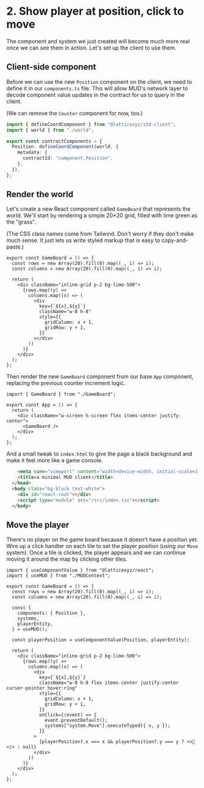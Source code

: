 # 2. Show player at position, click to move

The component and system we just created will become much more real once we can see them in action. Let's set up the client to use them.

## Client-side component

Before we can use the new `Position` component on the client, we need to define it in our `components.ts` file. This will allow MUD's network layer to decode component value updates in the contract for us to query in the client.

(We can remove the `Counter` component for now, too.)

```ts !#1,5-9 packages/clients/src/mud/components.ts
import { defineCoordComponent } from "@latticexyz/std-client";
import { world } from "./world";

export const contractComponents = {
  Position: defineCoordComponent(world, {
    metadata: {
      contractId: "component.Position",
    },
  }),
};
```

## Render the world

Let's create a new React component called `GameBoard` that represents the world. We'll start by rendering a simple 20&times;20 grid, filled with lime green as the "grass".

(The CSS class names come from Tailwind. Don't worry if they don't make much sense. It just lets us write styled markup that is easy to copy-and-paste.)

```tsx packages/client/src/GameBoard.tsx
export const GameBoard = () => {
  const rows = new Array(20).fill(0).map((_, i) => i);
  const columns = new Array(20).fill(0).map((_, i) => i);

  return (
    <div className="inline-grid p-2 bg-lime-500">
      {rows.map((y) =>
        columns.map((x) => (
          <div
            key={`${x},${y}`}
            className="w-8 h-8"
            style={{
              gridColumn: x + 1,
              gridRow: y + 1,
            }}
          ></div>
        ))
      )}
    </div>
  );
};
```

Then render the new `GameBoard` component from our base `App` component, replacing the previous counter increment logic.

```tsx packages/client/src/App.tsx
import { GameBoard } from "./GameBoard";

export const App = () => {
  return (
    <div className="w-screen h-screen flex items-center justify-center">
      <GameBoard />
    </div>
  );
};
```

And a small tweak to `index.html` to give the page a black background and make it feel more like a game console.

```html !#4 packages/client/index.html
    <meta name="viewport" content="width=device-width, initial-scale=1.0" />
    <title>a minimal MUD client</title>
  </head>
  <body class="bg-black text-white">
    <div id="react-root"></div>
    <script type="module" src="/src/index.tsx"></script>
  </body>
```

## Move the player

There's no player on the game board because it doesn't have a position yet. Wire up a click handler on each tile to set the player position (using our `Move` system). Once a tile is clicked, the player appears and we can continue moving it around the map by clicking other tiles.

```tsx !#1-2,8-14,22,27-30,32 packages/client/src/GameBoard.tsx
import { useComponentValue } from "@latticexyz/react";
import { useMUD } from "./MUDContext";

export const GameBoard = () => {
  const rows = new Array(20).fill(0).map((_, i) => i);
  const columns = new Array(20).fill(0).map((_, i) => i);

  const {
    components: { Position },
    systems,
    playerEntity,
  } = useMUD();

  const playerPosition = useComponentValue(Position, playerEntity);

  return (
    <div className="inline-grid p-2 bg-lime-500">
      {rows.map((y) =>
        columns.map((x) => (
          <div
            key={`${x},${y}`}
            className="w-8 h-8 flex items-center justify-center cursor-pointer hover:ring"
            style={{
              gridColumn: x + 1,
              gridRow: y + 1,
            }}
            onClick={(event) => {
              event.preventDefault();
              systems["system.Move"].executeTyped({ x, y });
            }}
          >
            {playerPosition?.x === x && playerPosition?.y === y ? <>🤠</> : null}
          </div>
        ))
      )}
    </div>
  );
};
```
